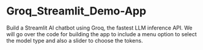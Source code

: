 # Groq_Streamlit_Demo-App
Build a Streamlit AI chatbot using Groq, the fastest LLM inference API. We will go over the code for building the app to include a menu option to select the model type and also a slider to choose the tokens.
